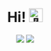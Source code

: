 <h1 align="center">Hi! <img src="https://github.com/wervlad/wervlad/assets/24524555/766d336d-b87d-44ba-807c-c51de2bc6b4d" width="28px" alt="👋"></h1>

<p align="center">
    <img src="https://i.imgur.com/ChUnG9V.png" />
    <img src="https://github-readme-stats.vercel.app/api/top-langs/?username=sarim-hk&theme=dark&hide_border=false&include_all_commits=true&count_private=true&layout=compact" />
</p>
